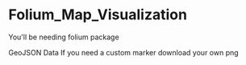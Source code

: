 # Folium_Map_Visualization

You'll be needing folium package 

GeoJSON Data
If you need a custom marker download your own png
